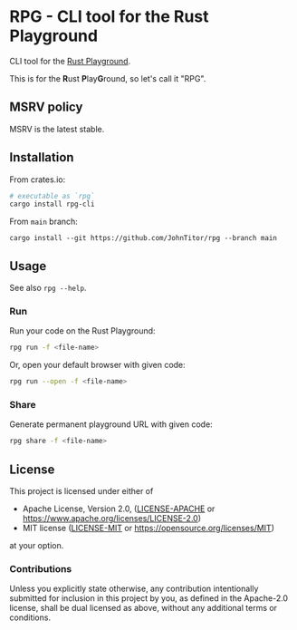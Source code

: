 # RPG - CLI tool for the Rust Playground

CLI tool for the [Rust Playground](https://play.rust-lang.org).

This is for the **R**ust **P**lay**G**round, so let's call it "RPG".

## MSRV policy

MSRV is the latest stable.

## Installation

From crates.io:

```sh
# executable as `rpg`
cargo install rpg-cli
```

From `main` branch:
```
cargo install --git https://github.com/JohnTitor/rpg --branch main
```

## Usage

See also `rpg --help`.

### Run

Run your code on the Rust Playground:

```sh
rpg run -f <file-name>
```

Or, open your default browser with given code:

```sh
rpg run --open -f <file-name>
```

### Share

Generate permanent playground URL with given code:

```sh
rpg share -f <file-name>
```

## License

This project is licensed under either of

- Apache License, Version 2.0, ([LICENSE-APACHE](./LICENSE-APACHE) or <https://www.apache.org/licenses/LICENSE-2.0>)
- MIT license ([LICENSE-MIT](./LICENSE-MIT) or <https://opensource.org/licenses/MIT>)

at your option.

### Contributions

Unless you explicitly state otherwise, any contribution intentionally submitted for inclusion
in this project by you, as defined in the Apache-2.0 license, shall be dual licensed as above,
without any additional terms or conditions.
